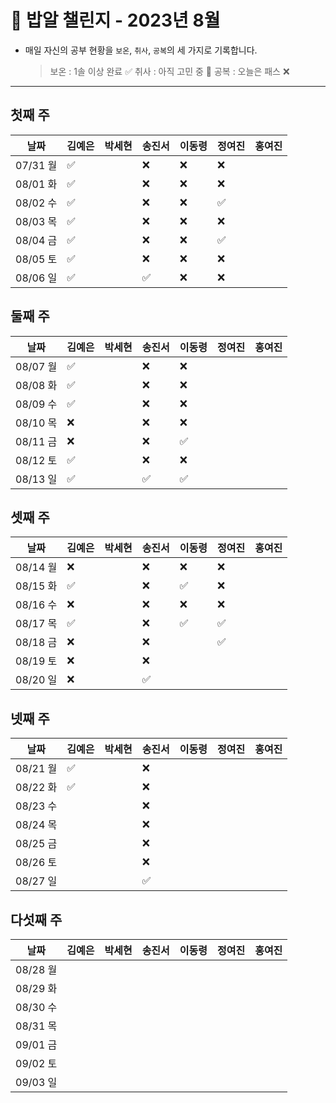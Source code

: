 # 🍚 밥알 챌린지 - 2023년 8월
- 매일 자신의 공부 현황을 `보온`, `취사`, `공복`의 세 가지로 기록합니다.
    
    > 보온 : 1솔 이상 완료 ✅
    취사 : 아직 고민 중 🤔
    공복 : 오늘은 패스 ❌
---

## 첫째 주

**날짜**|김예은|박세현|송진서|이동령|정여진|홍여진
---|---|---|---|---|---|---
07/31 월|✅| |❌|❌|❌| |
08/01 화|✅| |❌|❌|❌| |
08/02 수|✅| |❌|❌|✅| |
08/03 목|✅| |❌|❌|❌| |
08/04 금|✅| |❌|❌|✅| |
08/05 토|✅| |❌|❌|❌| |
08/06 일|✅| |✅|❌|❌| |


## 둘째 주

**날짜**|김예은|박세현|송진서|이동령|정여진|홍여진
---|---|---|---|---|---|---
08/07 월|✅| |❌|❌| | |
08/08 화|✅| |❌|❌| | |
08/09 수|✅| |❌|❌| | |
08/10 목|❌ | |❌|❌| | |
08/11 금|❌ | |❌|✅| | |
08/12 토|✅ | |❌|❌| | |
08/13 일|✅ | |✅|✅| | |

## 셋째 주

**날짜**|김예은|박세현|송진서|이동령|정여진|홍여진
---|---|---|---|---|---|---
08/14 월|❌| |❌ |❌|❌| |
08/15 화|✅| |❌ |✅|❌| |
08/16 수|❌| |❌ |❌|❌| |
08/17 목|✅| |❌ |✅|✅| |
08/18 금|❌ | |❌ | |✅| |
08/19 토|❌ | |❌ | | | |
08/20 일|❌ | |✅ | | | |

## 넷째 주

**날짜**|김예은|박세현|송진서|이동령|정여진|홍여진
---|---|---|---|---|---|---
08/21 월|✅ | |❌ | | | |
08/22 화|✅ | |❌ | | | |
08/23 수| | |❌ | | | |
08/24 목| | |❌ | | | |
08/25 금| | |❌ | | | |
08/26 토| | |❌ | | | |
08/27 일| | |✅ | | | |

## 다섯째 주

**날짜**|김예은|박세현|송진서|이동령|정여진|홍여진
---|---|---|---|---|---|---
08/28 월| | | | | | |
08/29 화| | | | | | |
08/30 수| | | | | | |
08/31 목| | | | | | |
09/01 금| | | | | | |
09/02 토| | | | | | |
09/03 일| | | | | | |
